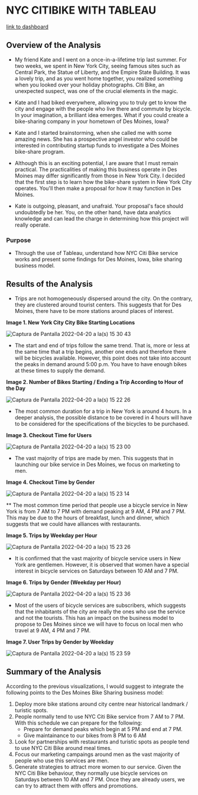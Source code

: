 # NYC CITIBIKE WITH TABLEAU

[link to dashboard](https://public.tableau.com/shared/4JYC4RTSG?:display_count=n&:origin=viz_share_link)

## Overview of the Analysis

* My friend Kate and I went on a once-in-a-lifetime trip last summer. For two weeks, we spent in New York City, seeing famous sites such as Central Park, the Statue of Liberty, and the Empire State Building. It was a lovely trip, and as you went home together, you realized something when you looked over your holiday photographs. Citi Bike, an unexpected suspect, was one of the crucial elements in the magic.

* Kate and I had biked everywhere, allowing you to truly get to know the city and engage with the people who live there and commute by bicycle. In your imagination, a brilliant idea emerges. What if you could create a bike-sharing company in your hometown of Des Moines, Iowa?

* Kate and I started brainstorming, when she called me with some amazing news. She has a prospective angel investor who could be interested in contributing startup funds to investigate a Des Moines bike-share program.

* Although this is an exciting potential, I are aware that I must remain practical. The practicalities of making this business operate in Des Moines may differ significantly from those in New York City. I decided that the first step is to learn how the bike-share system in New York City operates. You'll then make a proposal for how it may function in Des Moines.

* Kate is outgoing, pleasant, and unafraid. Your proposal's face should undoubtedly be her. You, on the other hand, have data analytics knowledge and can lead the charge in determining how this project will really operate.

### Purpose
* Through the use of Tableau, understand how NYC Citi Bike service works and present some findings for Des Moines, Iowa, bike sharing business model.

## Results of the Analysis

* Trips are not homogeneously dispersed around the city. On the contrary, they are clustered around tourist centers. This suggests that for Des Moines, there have to be more stations around places of interest.

**Image 1. New York City City Bike Starting Locations** 

![Captura de Pantalla 2022-04-20 a la(s) 15 30 43](https://user-images.githubusercontent.com/65054637/164319781-4ccc0a71-6639-4a81-b76b-3da394c40640.png)

* The start and end of trips follow the same trend. That is, more or less at the same time that a trip begins, another one ends and therefore there will be bicycles available. However, this point does not take into account the peaks in demand around 5:00 p.m. You have to have enough bikes at these times to supply the demand.

**Image 2. Number of Bikes Starting / Ending a Trip According to Hour of the Day**

![Captura de Pantalla 2022-04-20 a la(s) 15 22 26](https://user-images.githubusercontent.com/65054637/164319794-870170cb-8f26-4a9f-9a94-5a2f5cf92dfe.png)

* The most common duration for a trip in New York is around 4 hours. In a deeper analysis, the possible distance to be covered in 4 hours will have to be considered for the specifications of the bicycles to be purchased.

**Image 3. Checkout Time for Users**

![Captura de Pantalla 2022-04-20 a la(s) 15 23 00](https://user-images.githubusercontent.com/65054637/164319801-dfd472c4-7180-46ce-916a-a32bec18bf96.png)

* The vast majority of trips are made by men. This suggests that in launching our bike service in Des Moines, we focus on marketing to men.

**Image 4. Checkout Time by Gender**

![Captura de Pantalla 2022-04-20 a la(s) 15 23 14](https://user-images.githubusercontent.com/65054637/164319815-5f1b1325-e57d-43b5-a750-743b743cb102.png)

** The most common time period that people use a bicycle service in New York is from 7 AM to 7 PM with demand peaking at 9 AM, 4 PM and 7 PM. This may be due to the hours of breakfast, lunch and dinner, which suggests that we could have alliances with restaurants. 

**Image 5. Trips by Weekday per Hour**

![Captura de Pantalla 2022-04-20 a la(s) 15 23 26](https://user-images.githubusercontent.com/65054637/164319825-3fc05ed8-9e00-4946-8ecb-08fcdf223de9.png)

* It is confirmed that the vast majority of bicycle service users in New York are gentlemen. However, it is observed that women have a special interest in bicycle services on Saturdays between 10 AM and 7 PM.

**Image 6. Trips by Gender (Weekday per Hour)**

![Captura de Pantalla 2022-04-20 a la(s) 15 23 36](https://user-images.githubusercontent.com/65054637/164319840-eb5983fc-0872-4871-8f78-e388906c46ed.png)

* Most of the users of bicycle services are subscribers, which suggests that the inhabitants of the city are really the ones who use the service and not the tourists. This has an impact on the business model to propose to Des Moines since we will have to focus on local men who travel at 9 AM, 4 PM and 7 PM.

**Image 7. User Trips by Gender by Weekday**

![Captura de Pantalla 2022-04-20 a la(s) 15 23 59](https://user-images.githubusercontent.com/65054637/164319848-fd9a3bb1-ea54-4ce5-96b8-ed34de9e5338.png)

## Summary of the Analysis

According to the previous visualizations, I would suggest to integrate the following points to the Des Moines Bike Sharing business model:

1. Deploy more bike stations around city centre near historical landmark / turistic spots.
2. People normally tend to use NYC Citi Bike service from 7 AM to 7 PM. With this schedule we can prepare for the following:
    * Prepare for demand peaks which begin at 5 PM and end at 7 PM.
    * Give maintainance to our bikes from 8 PM to 6 AM
3. Look for partnerships with restaurants and turistic spots as people tend to use  NYC Citi Bike around meal times.
4. Focus our marketing campaings around men as the vast majority of people who use this services are men.
5. Generate strategies to attract more women to our service. Given the NYC Citi Bike behaviour, they normally use bicycle services on Saturdays between 10 AM and 7 PM. Once they are already users, we can try to attract them with offers and promotions.
